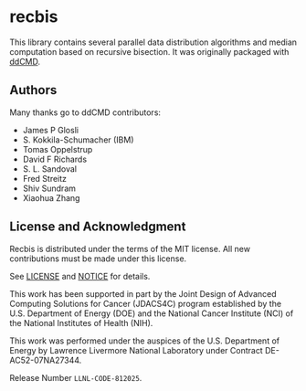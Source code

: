 # recbis

This library contains several parallel data distribution algorithms and median computation based on recursive bisection.
It was originally packaged with [ddCMD](https://github.com/LLNL/ddCMD).

## Authors

Many thanks go to ddCMD contributors:

* James P Glosli
* S. Kokkila-Schumacher (IBM)
* Tomas Oppelstrup
* David F Richards
* S. L. Sandoval
* Fred Streitz
* Shiv Sundram
* Xiaohua Zhang

## License and Acknowledgment

Recbis is distributed under the terms of the MIT license.
All new contributions must be made under this license.

See [LICENSE](./LICENSE) and [NOTICE](./NOTICE) for details.

This work has been supported in part by the Joint Design of Advanced Computing Solutions
for Cancer (JDACS4C) program established by the U.S. Department of Energy (DOE) and the
National Cancer Institute (NCI) of the National Institutes of Health (NIH).

This work was performed under the auspices of the U.S. Department of Energy by
Lawrence Livermore National Laboratory under Contract DE-AC52-07NA27344.

Release Number `LLNL-CODE-812025`.
